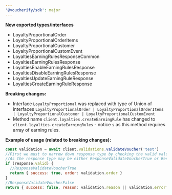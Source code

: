 ```yaml
---
'@voucherify/sdk': major
---
```


**New exported types/interfaces**
- LoyaltyProportionalOrder
- LoyaltyProportionalOrderItems
- LoyaltyProportionalCustomer
- LoyaltyProportionalCustomEvent
- LoyaltiesEarningRulesResponseCommon
- LoyaltiesEarningRulesResponse
- LoyaltiesEnableEarningRulesResponse
- LoyaltiesDisableEarningRulesResponse
- LoyaltiesUpdateEarningRuleResponse
- LoyaltiesCreateEarningRuleResponse

**Breaking changes:**
- Interface `LoyaltyProportional` was replaced with type of Union of interfaces `LoyaltyProportionalOrder | LoyaltyProportionalOrderItems | LoyaltyProportionalCustomer | LoyaltyProportionalCustomEvent`
- Method name `client.loyalties.createEarningRule` has changed to `client.loyalties.createEarningRules` - notice `s` as this method requires array of earning rules.

**Example of usage (related to breaking changes):**
```js
const validation = await client.validations.validateVoucher('test')
//First we must to narrow down response type by checking the valid value
//As the response type may be either ResponseValidateVoucherTrue or ResponseValidateVoucherFalse
if (response.valid) {
  //ResponseValidateVoucherTrue
  return { success: true, order: validation.order }
}
//ResponseValidateVoucherFalse
return { success: false, reason: validation.reason || validation.error?.message || 'Unknown error' }
```


